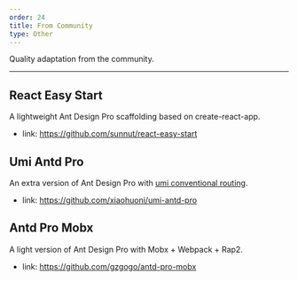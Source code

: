 ```yaml
---
order: 24
title: From Community
type: Other
---
```


Quality adaptation from the community.

---

## React Easy Start

A lightweight Ant Design Pro scaffolding based on create-react-app.

- link: https://github.com/sunnut/react-easy-start

## Umi Antd Pro

An extra version of Ant Design Pro with [umi conventional routing](https://umijs.org/guide/router.html#conventional-routing).

- link: https://github.com/xiaohuoni/umi-antd-pro

## Antd Pro Mobx

A light version of Ant Design Pro with Mobx + Webpack + Rap2.

- link: https://github.com/gzgogo/antd-pro-mobx
